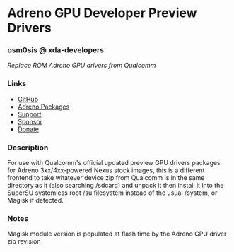 # Adreno GPU Developer Preview Drivers
### osm0sis @ xda-developers
*Replace ROM Adreno GPU drivers from Qualcomm*

### Links
* [GitHub](https://github.com/Magisk-Modules-Repo/Adreno-Systemless-Installer)
* [Adreno Packages](https://androidfilehost.com/?w=files&flid=312875)
* [Support](https://forum.xda-developers.com/google-nexus-5/themes-apps/marshmallow-qualcomm-adreno-gpu-drivers-t3228002/post67117557#post67117557)
* [Sponsor](https://github.com/sponsors/osm0sis)
* [Donate](https://www.paypal.me/osm0sis)

### Description
For use with Qualcomm's official updated preview GPU drivers packages for Adreno 3xx/4xx-powered Nexus stock images, this is a different frontend to take whatever device zip from Qualcomm is in the same directory as it (also searching /sdcard) and unpack it then install it into the SuperSU systemless root /su filesystem instead of the usual /system, or Magisk if detected.

### Notes
Magisk module version is populated at flash time by the Adreno GPU driver zip revision
